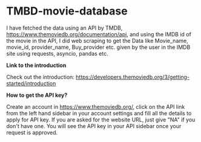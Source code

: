 # TMBD-movie-database

I have fetched the data using an API by TMDB, https://www.themoviedb.org/documentation/api, and using the IMDB id of the movie in the API, I did web scraping to get the Data like Movie_name, movie_id, provider_name, Buy_provider etc. given by the user in the IMDB site using requests, asyncio, pandas etc.

**Link to the introduction**

Check out the introduction: https://developers.themoviedb.org/3/getting-started/introduction

**How to get the API key?**

Create an account in https://www.themoviedb.org/, click on the API link from the left hand sidebar in your account settings and fill all the details to apply for API key. If you are asked for the website URL, just give "NA" if you don't have one. You will see the API key in your API sidebar once your request is approved.
